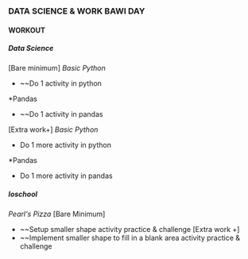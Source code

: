### DATA SCIENCE & WORK BAWI DAY

#### WORKOUT
##### **Data Science**
[Bare minimum]
*Basic Python*
* ~~Do 1 activity in python

*Pandas
* ~~Do 1 activity in pandas

[Extra work+]
*Basic Python*
* Do 1 more activity in python

*Pandas
* Do 1 more activity in pandas
##### **Ioschool**
*Pearl's Pizza*
[Bare Minimum]
* ~~Setup smaller shape activity practice & challenge
[Extra work +]
* ~~Implement smaller shape to fill in a blank area activity practice & challenge